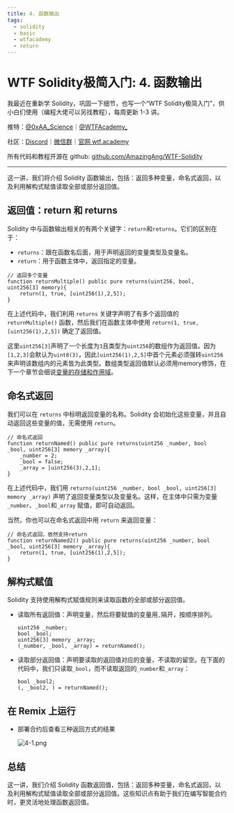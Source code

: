 ```yaml
---
title: 4. 函数输出
tags:
  - solidity
  - basic
  - wtfacademy
  - return
---
```


# WTF Solidity极简入门: 4. 函数输出

我最近在重新学 Solidity，巩固一下细节，也写一个“WTF Solidity极简入门”，供小白们使用（编程大佬可以另找教程），每周更新 1-3 讲。

推特：[@0xAA_Science](https://twitter.com/0xAA_Science)｜[@WTFAcademy_](https://twitter.com/WTFAcademy_)

社区：[Discord](https://discord.gg/5akcruXrsk)｜[微信群](https://docs.google.com/forms/d/e/1FAIpQLSe4KGT8Sh6sJ7hedQRuIYirOoZK_85miz3dw7vA1-YjodgJ-A/viewform?usp=sf_link)｜[官网 wtf.academy](https://wtf.academy)

所有代码和教程开源在 github: [github.com/AmazingAng/WTF-Solidity](https://github.com/AmazingAng/WTF-Solidity)

---

这一讲，我们将介绍 Solidity 函数输出，包括：返回多种变量，命名式返回，以及利用解构式赋值读取全部或部分返回值。

## 返回值：return 和 returns

Solidity 中与函数输出相关的有两个关键字：`return`和`returns`。它们的区别在于：

- `returns`：跟在函数名后面，用于声明返回的变量类型及变量名。
- `return`：用于函数主体中，返回指定的变量。

```solidity
// 返回多个变量
function returnMultiple() public pure returns(uint256, bool, uint256[3] memory){
    return(1, true, [uint256(1),2,5]);
}
```

在上述代码中，我们利用 `returns` 关键字声明了有多个返回值的 `returnMultiple()` 函数，然后我们在函数主体中使用 `return(1, true, [uint256(1),2,5])` 确定了返回值。

这里`uint256[3]`声明了一个长度为`3`且类型为`uint256`的数组作为返回值。因为`[1,2,3]`会默认为`uint8(3)`，因此`[uint256(1),2,5]`中首个元素必须强转`uint256`来声明该数组内的元素皆为此类型。数组类型返回值默认必须用memory修饰，在下一个章节会细说[变量的存储和作用域](../05_DataStorage/readme.md)。

## 命名式返回

我们可以在 `returns` 中标明返回变量的名称。Solidity 会初始化这些变量，并且自动返回这些变量的值，无需使用 `return`。

```solidity
// 命名式返回
function returnNamed() public pure returns(uint256 _number, bool _bool, uint256[3] memory _array){
    _number = 2;
    _bool = false;
    _array = [uint256(3),2,1];
}
```

在上述代码中，我们用 `returns(uint256 _number, bool _bool, uint256[3] memory _array)` 声明了返回变量类型以及变量名。这样，在主体中只需为变量 `_number`、`_bool`和`_array` 赋值，即可自动返回。

当然，你也可以在命名式返回中用 `return` 来返回变量：

```solidity
// 命名式返回，依然支持return
function returnNamed2() public pure returns(uint256 _number, bool _bool, uint256[3] memory _array){
    return(1, true, [uint256(1),2,5]);
}
```

## 解构式赋值

Solidity 支持使用解构式赋值规则来读取函数的全部或部分返回值。

- 读取所有返回值：声明变量，然后将要赋值的变量用`,`隔开，按顺序排列。

    ```solidity
    uint256 _number;
    bool _bool;
    uint256[3] memory _array;
    (_number, _bool, _array) = returnNamed();
    ```

- 读取部分返回值：声明要读取的返回值对应的变量，不读取的留空。在下面的代码中，我们只读取`_bool`，而不读取返回的`_number`和`_array`：

    ```solidity
    bool _bool2;
    (, _bool2, ) = returnNamed();
    ```

## 在 Remix 上运行

- 部署合约后查看三种返回方式的结果

    ![4-1.png](./img/4-1.png)

## 总结

这一讲，我们介绍 Solidity 函数返回值，包括：返回多种变量，命名式返回，以及利用解构式赋值读取全部或部分返回值。这些知识点有助于我们在编写智能合约时，更灵活地处理函数返回值。
